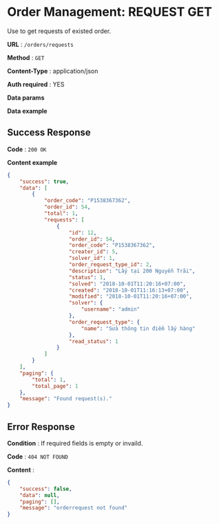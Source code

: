 # Order Management: REQUEST GET

Use to get requests of existed order.

**URL** : `/orders/requests`

**Method** : `GET`

**Content-Type** : application/json

**Auth required** : YES

**Data params**

**Data example**

## Success Response

**Code** : `200 OK`

**Content example**

```json
{
    "success": true,
    "data": [
        {
            "order_code": "P1538367362",
            "order_id": 54,
            "total": 1,
            "requests": [
                {
                    "id": 12,
                    "order_id": 54,
                    "order_code": "P1538367362",
                    "creater_id": 5,
                    "solver_id": 1,
                    "order_request_type_id": 2,
                    "description": "Lấy tại 200 Nguyễn Trãi",
                    "status": 1,
                    "solved": "2018-10-01T11:20:16+07:00",
                    "created": "2018-10-01T11:16:13+07:00",
                    "modified": "2018-10-01T11:20:16+07:00",
                    "solver": {
                        "username": "admin"
                    },
                    "order_request_type": {
                        "name": "Sửa thông tin điểm lấy hàng"
                    },
                    "read_status": 1
                }
            ]
        }
    ],
    "paging": {
        "total": 1,
        "total_page": 1
    },
    "message": "Found request(s)."
}
```

## Error Response

**Condition** : If required fields is empty or invaild.

**Code** : `404 NOT FOUND`

**Content** :

```json
{
    "success": false,
    "data": null,
    "paging": [],
    "message": "orderrequest not found"
}
```
